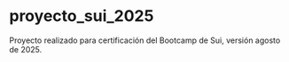 # proyecto_sui_2025
Proyecto realizado para certificación del Bootcamp de Sui, versión agosto de 2025.

